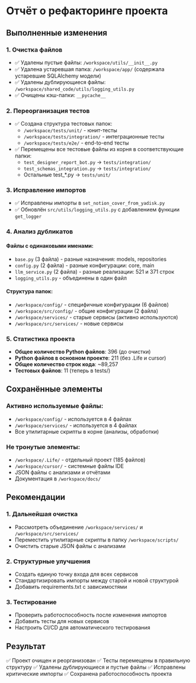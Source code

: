 # Отчёт о рефакторинге проекта

## Выполненные изменения

### 1. Очистка файлов
- ✅ Удалены пустые файлы: `/workspace/utils/__init__.py`
- ✅ Удалена устаревшая папка: `/workspace/app/` (содержала устаревшие SQLAlchemy модели)
- ✅ Удалены дублирующиеся файлы: `/workspace/shared_code/utils/logging_utils.py`
- ✅ Очищены кэш-папки: `__pycache__`

### 2. Переорганизация тестов
- ✅ Создана структура тестовых папок:
  - `/workspace/tests/unit/` - юнит-тесты
  - `/workspace/tests/integration/` - интеграционные тесты
  - `/workspace/tests/e2e/` - end-to-end тесты
- ✅ Перемещены все тестовые файлы из корня в соответствующие папки:
  - `test_designer_report_bot.py` → `tests/integration/`
  - `test_schemas_integration.py` → `tests/integration/`
  - Остальные test_*.py → `tests/unit/`

### 3. Исправление импортов
- ✅ Исправлены импорты в `set_notion_cover_from_yadisk.py`
- ✅ Обновлён `src/utils/logging_utils.py` с добавлением функции `get_logger`

### 4. Анализ дубликатов
#### Файлы с одинаковыми именами:
- `base.py` (3 файла) - разные назначения: models, repositories
- `config.py` (2 файла) - разные конфигурации: core, main
- `llm_service.py` (2 файла) - разные реализации: 521 и 371 строк
- `logging_utils.py` - объединены в один файл

#### Структура папок:
- `/workspace/config/` - специфичные конфигурации (6 файлов)
- `/workspace/src/config/` - общие конфигурации (2 файла)
- `/workspace/services/` - старые сервисы (активно используются)
- `/workspace/src/services/` - новые сервисы

### 5. Статистика проекта
- **Общее количество Python файлов**: 396 (до очистки)
- **Python файлов в основном проекте**: 211 (без .Life и cursor)
- **Общее количество строк кода**: ~89,257
- **Тестовых файлов**: 11 (теперь в tests/)

## Сохранённые элементы

### Активно используемые файлы:
- `/workspace/config/` - используется в 4 файлах
- `/workspace/services/` - используется в 4 файлах
- Все утилитарные скрипты в корне (анализы, обработки)

### Не тронутые элементы:
- `/workspace/.Life/` - отдельный проект (185 файлов)
- `/workspace/cursor/` - системные файлы IDE
- JSON файлы с анализами и отчётами
- Документация в `/workspace/docs/`

## Рекомендации

### 1. Дальнейшая очистка
- Рассмотреть объединение `/workspace/services/` и `/workspace/src/services/`
- Переместить утилитарные скрипты в папку `/workspace/scripts/`
- Очистить старые JSON файлы с анализами

### 2. Структурные улучшения
- Создать единую точку входа для всех сервисов
- Стандартизировать импорты между старой и новой структурой
- Добавить requirements.txt с зависимостями

### 3. Тестирование
- Проверить работоспособность после изменения импортов
- Добавить тесты для новых сервисов
- Настроить CI/CD для автоматического тестирования

## Результат
✅ Проект очищен и реорганизован
✅ Тесты перемещены в правильную структуру
✅ Удалены дублирующиеся и пустые файлы
✅ Исправлены критические импорты
✅ Сохранена работоспособность проекта